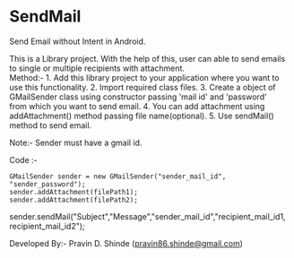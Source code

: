 # SendMail


Send Email without Intent in Android.
	
This is a Library project.
With the help of this, user can able to send emails to single or multiple recipients with attachment.	
Method:-
	1. Add this library project to your application where you want to use this functionality.
	2. Import required class files.
	3. Create a object of GMailSender class using constructor passing  'mail id' and 'password'        
                  from which you want to send email.
	4. You can add attachment using addAttachment() method passing file name(optional).
	5. Use sendMail() method to send email.

Note:- Sender must have a gmail id.	

Code :-
	
	GMailSender sender = new GMailSender("sender_mail_id", "sender_password");
	sender.addAttachment(filePath1);
	sender.addAttachment(filePath2);					
sender.sendMail("Subject","Message","sender_mail_id","recipient_mail_id1, recipient_mail_id2");

Developed By:-
Pravin D. Shinde (pravin86.shinde@gmail.com)
